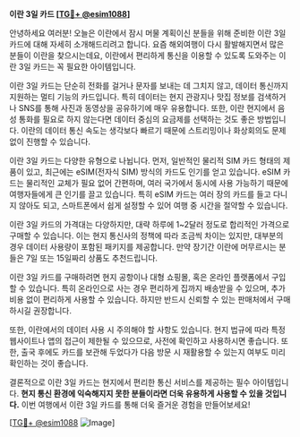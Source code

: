 **이란 3일 카드 [[TG💪+ @esim1088](https://t.me/s/esim1088)]**

안녕하세요 여러분! 오늘은 이란에서 잠시 머물 계획이신 분들을 위해 준비한 이란 3일 카드에 대해 자세히 소개해드리려고 합니다. 요즘 해외여행이 다시 활발해지면서 많은 분들이 이란을 찾으시는데요, 이란에서 편리하게 통신을 이용할 수 있도록 도와주는 이란 3일 카드는 꼭 필요한 아이템입니다.

이란 3일 카드는 단순히 전화를 걸거나 문자를 보내는 데 그치지 않고, 데이터 통신까지 지원하는 멀티 기능의 카드입니다. 특히 데이터는 현지 관광지나 맛집 정보를 검색하거나 SNS를 통해 사진과 동영상을 공유하기에 매우 유용합니다. 또한, 이란 현지에서 음성 통화를 필요로 하지 않는다면 데이터 중심의 요금제를 선택하는 것도 좋은 방법입니다. 이란의 데이터 통신 속도는 생각보다 빠르기 때문에 스트리밍이나 화상회의도 문제없이 진행할 수 있습니다.

이란 3일 카드는 다양한 유형으로 나뉩니다. 먼저, 일반적인 물리적 SIM 카드 형태의 제품이 있고, 최근에는 eSIM(전자식 SIM) 방식의 카드도 인기를 얻고 있습니다. eSIM 카드는 물리적인 교체가 필요 없어 간편하며, 여러 국가에서 동시에 사용 가능하기 때문에 여행자들에게 큰 인기를 끌고 있습니다. 특히 eSIM 카드는 여러 장의 카드를 들고 다니지 않아도 되고, 스마트폰에서 쉽게 설정할 수 있어 여행 중 시간을 절약할 수 있습니다.

이란 3일 카드의 가격대는 다양하지만, 대략 하루에 1~2달러 정도로 합리적인 가격으로 구매할 수 있습니다. 이는 현지 통신사의 정책에 따라 조금씩 차이는 있지만, 대부분의 경우 데이터 사용량이 포함된 패키지를 제공합니다. 만약 장기간 이란에 머무르시는 분들은 7일 또는 15일짜리 상품도 추천드립니다.

이란 3일 카드를 구매하려면 현지 공항이나 대형 쇼핑몰, 혹은 온라인 플랫폼에서 구입할 수 있습니다. 특히 온라인으로 사는 경우 편리하게 집까지 배송받을 수 있으며, 추가 비용 없이 편리하게 사용할 수 있습니다. 하지만 반드시 신뢰할 수 있는 판매처에서 구매하시길 권장합니다.

또한, 이란에서의 데이터 사용 시 주의해야 할 사항도 있습니다. 현지 법규에 따라 특정 웹사이트나 앱의 접근이 제한될 수 있으므로, 사전에 확인하고 사용하시면 좋습니다. 또한, 출국 후에도 카드를 보관해 두었다가 다음 방문 시 재활용할 수 있는지 여부도 미리 확인하는 것이 좋습니다.

결론적으로 이란 3일 카드는 현지에서 편리한 통신 서비스를 제공하는 필수 아이템입니다. **현지 통신 환경에 익숙해지지 못한 분들이라면 더욱 유용하게 사용할 수 있을 것입니다.** 이번 여행에서 이란 3일 카드를 통해 더욱 즐거운 경험을 만들어보세요!

[[TG💪+ @esim1088](https://t.me/s/esim1088) ![Image](https://i.postimg.cc/Y0z9fWf4/image.png)]